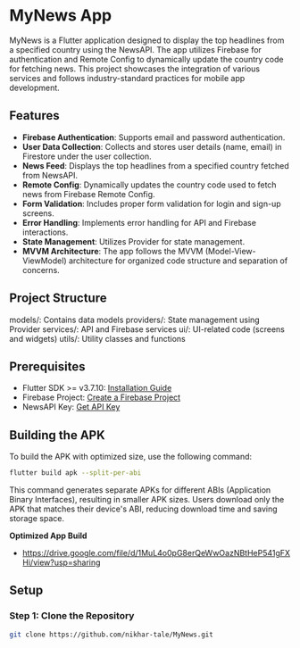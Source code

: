 # MyNews App

MyNews is a Flutter application designed to display the top headlines from a specified country using the NewsAPI. The app utilizes Firebase for authentication and Remote Config to dynamically update the country code for fetching news. This project showcases the integration of various services and follows industry-standard practices for mobile app development.

## Features

- **Firebase Authentication**: Supports email and password authentication.
- **User Data Collection**: Collects and stores user details (name, email) in Firestore under the user collection.
- **News Feed**: Displays the top headlines from a specified country fetched from NewsAPI.
- **Remote Config**: Dynamically updates the country code used to fetch news from Firebase Remote Config.
- **Form Validation**: Includes proper form validation for login and sign-up screens.
- **Error Handling**: Implements error handling for API and Firebase interactions.
- **State Management**: Utilizes Provider for state management.
- **MVVM Architecture**: The app follows the MVVM (Model-View-ViewModel) architecture for organized code structure and separation of concerns.

## Project Structure


models/: Contains data models
providers/: State management using Provider
services/: API and Firebase services
ui/: UI-related code (screens and widgets)
utils/: Utility classes and functions

## Prerequisites

- Flutter SDK >= v3.7.10: [Installation Guide](https://flutter.dev/docs/get-started/install)
- Firebase Project: [Create a Firebase Project](https://firebase.google.com/)
- NewsAPI Key: [Get API Key](https://newsapi.org/)

## Building the APK
To build the APK with optimized size, use the following command:

```sh
flutter build apk --split-per-abi
```

This command generates separate APKs for different ABIs (Application Binary Interfaces), resulting in smaller APK sizes. Users download only the APK that matches their device's ABI, reducing download time and saving storage space.

**Optimized App Build**
- https://drive.google.com/file/d/1MuL4o0pG8erQeWwOazNBtHeP541gFXHi/view?usp=sharing




## Setup

### Step 1: Clone the Repository

```sh
git clone https://github.com/nikhar-tale/MyNews.git




